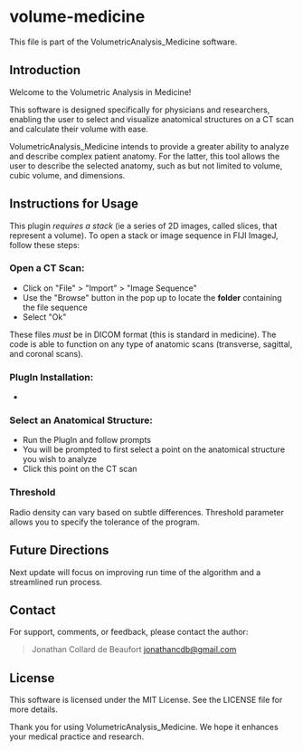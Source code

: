 # volume-medicine

This file is part of the VolumetricAnalysis_Medicine software.

## Introduction

Welcome to the Volumetric Analysis in Medicine!

This software is designed specifically for physicians and researchers, enabling the user to select and visualize anatomical structures on a CT scan and calculate their volume with ease.

VolumetricAnalysis_Medicine intends to provide a greater ability to analyze and describe complex patient anatomy. For the latter, this tool allows the user to describe the selected anatomy, such as but not limited to volume, cubic volume, and dimensions.

## Instructions for Usage 

This plugin *requires a stack* (ie a series of 2D images, called slices, that represent a volume). To open a stack or image sequence in FIJI ImageJ, follow these steps:

### Open a CT Scan:

- Click on "File" > "Import" > "Image Sequence"
- Use the "Browse" button in the pop up to locate the **folder** containing the file sequence
- Select "Ok"

These files *must* be in DICOM format (this is standard in medicine). The code is able to function on any type of anatomic scans (transverse, sagittal, and coronal scans).

### PlugIn Installation:
- 


### Select an Anatomical Structure:
- Run the PlugIn and follow prompts
- You will be prompted to first select a point on the anatomical structure you wish to analyze
- Click this point on the CT scan

### Threshold
Radio density can vary based on subtle differences. Threshold parameter allows you to specify the tolerance of the program.

## Future Directions
Next update will focus on improving run time of the algorithm and a streamlined run process.

## Contact
For support, comments, or feedback, please contact the author:
> Jonathan Collard de Beaufort
> jonathancdb@gmail.com

## License
This software is licensed under the MIT License. See the LICENSE file for more details.

Thank you for using VolumetricAnalysis_Medicine. We hope it enhances your medical practice and research.


